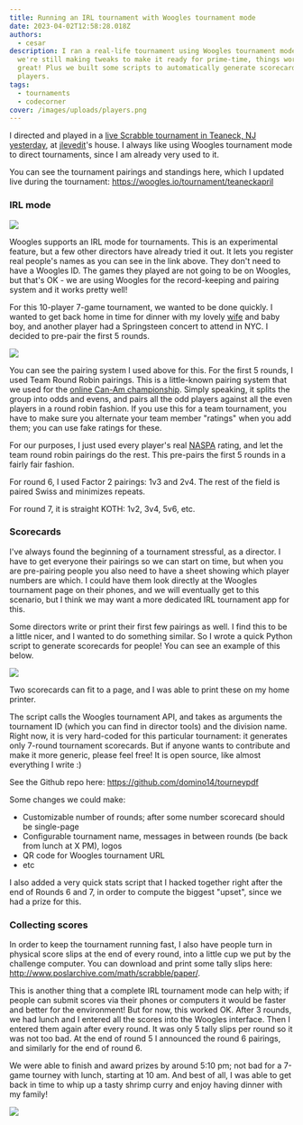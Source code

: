 ```yaml
---
title: Running an IRL tournament with Woogles tournament mode
date: 2023-04-02T12:58:28.018Z
authors:
  - cesar
description: I ran a real-life tournament using Woogles tournament mode. While
  we're still making tweaks to make it ready for prime-time, things worked out
  great! Plus we built some scripts to automatically generate scorecards for our
  players.
tags:
  - tournaments
  - codecorner
cover: /images/uploads/players.png
---
```

I directed and played in a [live Scrabble tournament in Teaneck, NJ yesterday](https://www.cross-tables.com/tourney.php?tourneyid=11402), at [jlevedit](https://woogles.io/profile/jlevedit)'s house. I always like using Woogles tournament mode to direct tournaments, since I am already very used to it.

You can see the tournament pairings and standings here, which I updated live during the tournament: <https://woogles.io/tournament/teaneckapril>

### IRL mode

![](/images/uploads/img_4595.jpg)

Woogles supports an IRL mode for tournaments. This is an experimental feature, but a few other directors have already tried it out. It lets you register real people's names as you can see in the link above. They don't need to have a Woogles ID. The games they played are not going to be on Woogles, but that's OK - we are using Woogles for the record-keeping and pairing system and it works pretty well!

For this 10-player 7-game tournament, we wanted to be done quickly. I wanted to get back home in time for dinner with my lovely [wife](https://woogles.io/profile/vhyacinth) and baby boy, and another player had a Springsteen concert to attend in NYC. I decided to pre-pair the first 5 rounds.

![](/images/uploads/screenshot-2023-04-02-at-1.27.31-pm.png)

You can see the pairing system I used above for this. For the first 5 rounds, I used Team Round Robin pairings. This is a little-known pairing system that we used for the [online Can-Am championship](https://woogles.io/tournament/vcanam). Simply speaking, it splits the group into odds and evens, and pairs all the odd players against all the even players in a round robin fashion. If you use this for a team tournament, you have to make sure you alternate your team member "ratings" when you add them; you can use fake ratings for these.

For our purposes, I just used every player's real [NASPA](https://www.scrabbleplayers.org) rating, and let the team round robin pairings do the rest. This pre-pairs the first 5 rounds in a fairly fair fashion.

For round 6, I used Factor 2 pairings: 1v3 and 2v4. The rest of the field is paired Swiss and minimizes repeats.

For round 7, it is straight KOTH: 1v2, 3v4, 5v6, etc.

### Scorecards

I've always found the beginning of a tournament stressful, as a director. I have to get everyone their pairings so we can start on time, but when you are pre-pairing people you also need to have a sheet showing which player numbers are which. I could have them look directly at the Woogles tournament page on their phones, and we will eventually get to this scenario, but I think we may want a more dedicated IRL tournament app for this.

Some directors write or print their first few pairings as well. I find this to be a little nicer, and I wanted to do something similar. So I wrote a quick Python script to generate scorecards for people! You can see an example of this below.



![](/images/uploads/screenshot-2023-04-02-at-2.04.59-pm.png)

Two scorecards can fit to a page, and I was able to print these on my home printer.

The script calls the Woogles tournament API, and takes as arguments the tournament ID (which you can find in director tools) and the division name. Right now, it is very hard-coded for this particular tournament: it generates only 7-round tournament scorecards. But if anyone wants to contribute and make it more generic, please feel free! It is open source, like almost everything I write :)

See the Github repo here: <https://github.com/domino14/tourneypdf>

Some changes we could make:

* Customizable number of rounds; after some number scorecard should be single-page
* Configurable tournament name, messages in between rounds (be back from lunch at X PM), logos
* QR code for Woogles tournament URL
* etc

I also added a very quick stats script that I hacked together right after the end of Rounds 6 and 7, in order to compute the biggest "upset", since we had a prize for this.

### Collecting scores

In order to keep the tournament running fast, I also have people turn in physical score slips at the end of every round, into a little cup we put by the challenge computer. You can download and print some tally slips here: <http://www.poslarchive.com/math/scrabble/paper/>.

This is another thing that a complete IRL tournament mode can help with; if people can submit scores via their phones or computers it would be faster and better for the environment! But for now, this worked OK. After 3 rounds, we had lunch and I entered all the scores into the Woogles interface. Then I entered them again after every round. It was only 5 tally slips per round so it was not too bad. At the end of round 5 I announced the round 6 pairings, and similarly for the end of round 6.

We were able to finish and award prizes by around 5:10 pm; not bad for a 7-game tourney with lunch, starting at 10 am. And best of all, I was able to get back in time to whip up a tasty shrimp curry and enjoy having dinner with my family!

![](/images/uploads/img_4598.jpeg)